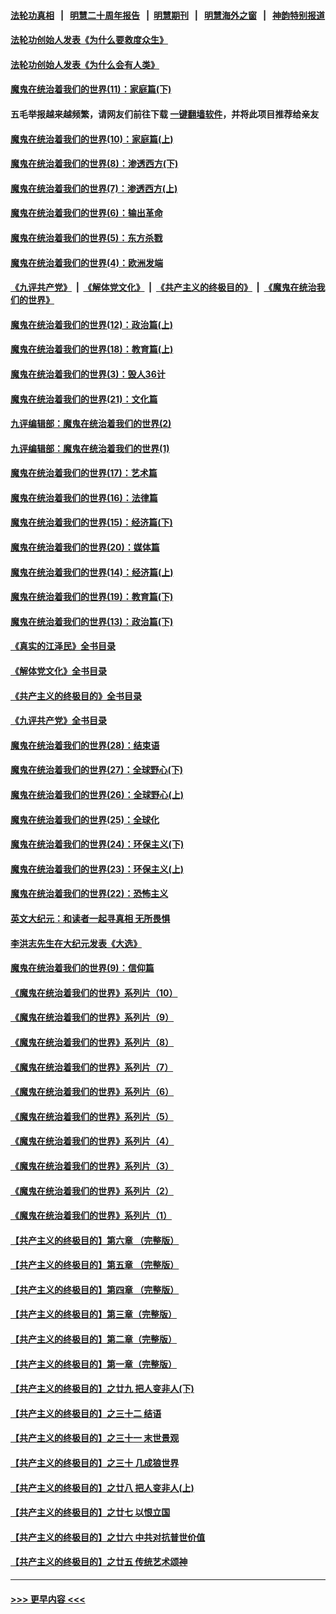#### [法轮功真相](https://github.com/gfw-breaker/truth/blob/master/README.md?t=0) &nbsp;&nbsp;|&nbsp;&nbsp; [明慧二十周年报告](https://github.com/gfw-breaker/mh-reports/blob/master/README.md?t=0) &nbsp;&nbsp;|&nbsp;&nbsp;[明慧期刊](https://github.com/gfw-breaker/mh-qikan) &nbsp;&nbsp;|&nbsp;&nbsp; [明慧海外之窗](https://github.com/gfw-breaker/mh-news/blob/master/README.md?t=0) &nbsp;&nbsp;|&nbsp;&nbsp; [神韵特别报道](https://github.com/gfw-breaker/mh-news/blob/master/shenyun.md?t=0)
#### [法轮功创始人发表《为什么要救度众生》](../pages/nsc422/n13975246.md?t=07010343) 
#### [法轮功创始人发表《为什么会有人类》](../pages/nsc422/n13912117.md?t=07010343) 
#### [魔鬼在统治着我们的世界(11)：家庭篇(下)](../pages/nsc422/n10440961.md?t=07010343) 
#### 五毛举报越来越频繁，请网友们前往下载 [一键翻墙软件](https://github.com/gfw-breaker/ssr-accounts)，并将此项目推荐给亲友
#### [魔鬼在统治着我们的世界(10)：家庭篇(上)](../pages/nsc422/n10435448.md?t=07010343) 
#### [魔鬼在统治着我们的世界(8)：渗透西方(下)](../pages/nsc422/n10429603.md?t=07010343) 
#### [魔鬼在统治着我们的世界(7)：渗透西方(上)](../pages/nsc422/n10426013.md?t=07010343) 
#### [魔鬼在统治着我们的世界(6)：输出革命](../pages/nsc422/n10421536.md?t=07010343) 
#### [魔鬼在统治着我们的世界(5)：东方杀戮](../pages/nsc422/n10417707.md?t=07010343) 
#### [魔鬼在统治着我们的世界(4)：欧洲发端](../pages/nsc422/n10414890.md?t=07010343) 
#### [《九评共产党》](https://github.com/begood0513/9ping.md/blob/master/README.md) &nbsp;|&nbsp; [《解体党文化》](../../../../jtdwh.md/blob/master/README.md)  &nbsp;|&nbsp; [《共产主义的终极目的》](../../../../gczydzjmd.md/blob/master/README.md) &nbsp;|&nbsp; [《魔鬼在统治我们的世界》](../../../../mgztzwmdsj.md/blob/master/README.md) 
#### [魔鬼在统治着我们的世界(12)：政治篇(上)](../pages/nsc422/n10444576.md?t=07010343) 
#### [魔鬼在统治着我们的世界(18)：教育篇(上)](../pages/nsc422/n10526970.md?t=07010343) 
#### [魔鬼在统治着我们的世界(3)：毁人36计](../pages/nsc422/n10411583.md?t=07010343) 
#### [魔鬼在统治着我们的世界(21)：文化篇](../pages/nsc422/n10597706.md?t=07010343) 
#### [九评编辑部：魔鬼在统治着我们的世界(2)](../pages/nsc422/n10410036.md?t=07010343) 
#### [九评编辑部：魔鬼在统治着我们的世界(1)](../pages/nsc422/n10406825.md?t=07010343) 
#### [魔鬼在统治着我们的世界(17)：艺术篇](../pages/nsc422/n10499093.md?t=07010343) 
#### [魔鬼在统治着我们的世界(16)：法律篇](../pages/nsc422/n10485969.md?t=07010343) 
#### [魔鬼在统治着我们的世界(15)：经济篇(下)](../pages/nsc422/n10469975.md?t=07010343) 
#### [魔鬼在统治着我们的世界(20)：媒体篇](../pages/nsc422/n10586579.md?t=07010343) 
#### [魔鬼在统治着我们的世界(14)：经济篇(上)](../pages/nsc422/n10457370.md?t=07010343) 
#### [魔鬼在统治着我们的世界(19)：教育篇(下)](../pages/nsc422/n10564808.md?t=07010343) 
#### [魔鬼在统治着我们的世界(13)：政治篇(下)](../pages/nsc422/n10448270.md?t=07010343) 
#### [《真实的江泽民》全书目录](../pages/nsc422/n13721399.md?t=07010343) 
#### [《解体党文化》全书目录](../pages/nsc422/n13721157.md?t=07010343) 
#### [《共产主义的终极目的》全书目录](../pages/nsc422/n13721048.md?t=07010343) 
#### [《九评共产党》全书目录](../pages/nsc422/n13708085.md?t=07010343) 
#### [魔鬼在统治着我们的世界(28)：结束语](../pages/nsc422/n10936246.md?t=07010343) 
#### [魔鬼在统治着我们的世界(27)：全球野心(下)](../pages/nsc422/n10928319.md?t=07010343) 
#### [魔鬼在统治着我们的世界(26)：全球野心(上)](../pages/nsc422/n10900318.md?t=07010343) 
#### [魔鬼在统治着我们的世界(25)：全球化](../pages/nsc422/n10788205.md?t=07010343) 
#### [魔鬼在统治着我们的世界(24)：环保主义(下)](../pages/nsc422/n10695307.md?t=07010343) 
#### [魔鬼在统治着我们的世界(23)：环保主义(上)](../pages/nsc422/n10688613.md?t=07010343) 
#### [魔鬼在统治着我们的世界(22)：恐怖主义](../pages/nsc422/n10614727.md?t=07010343) 
#### [英文大纪元：和读者一起寻真相 无所畏惧](../pages/nsc422/n12542027.md?t=07010343) 
#### [李洪志先生在大纪元发表《大选》](../pages/nsc422/n12534746.md?t=07010343) 
#### [魔鬼在统治着我们的世界(9)：信仰篇](../pages/nsc422/n10432159.md?t=07010343) 
#### [《魔鬼在统治着我们的世界》系列片（10）](../pages/nsc422/n12292670.md?t=07010343) 
#### [《魔鬼在统治着我们的世界》系列片（9）](../pages/nsc422/n12290859.md?t=07010343) 
#### [《魔鬼在统治着我们的世界》系列片（8）](../pages/nsc422/n12287445.md?t=07010343) 
#### [《魔鬼在统治着我们的世界》系列片（7）](../pages/nsc422/n12283425.md?t=07010343) 
#### [《魔鬼在统治着我们的世界》系列片（6）](../pages/nsc422/n12282314.md?t=07010343) 
#### [《魔鬼在统治着我们的世界》系列片（5）](../pages/nsc422/n12281419.md?t=07010343) 
#### [《魔鬼在统治着我们的世界》系列片（4）](../pages/nsc422/n12274024.md?t=07010343) 
#### [《魔鬼在统治着我们的世界》系列片（3）](../pages/nsc422/n12271322.md?t=07010343) 
#### [《魔鬼在统治着我们的世界》系列片（2）](../pages/nsc422/n12269049.md?t=07010343) 
#### [《魔鬼在统治着我们的世界》系列片（1）](../pages/nsc422/n12267575.md?t=07010343) 
#### [【共产主义的终极目的】第六章 （完整版）](../pages/nsc422/n11428913.md?t=07010343) 
#### [【共产主义的终极目的】第五章 （完整版）](../pages/nsc422/n11428912.md?t=07010343) 
#### [【共产主义的终极目的】第四章 （完整版）](../pages/nsc422/n11428907.md?t=07010343) 
#### [【共产主义的终极目的】第三章（完整版）](../pages/nsc422/n11428848.md?t=07010343) 
#### [【共产主义的终极目的】第二章（完整版）](../pages/nsc422/n11428831.md?t=07010343) 
#### [【共产主义的终极目的】第一章（完整版）](../pages/nsc422/n11417651.md?t=07010343) 
#### [【共产主义的终极目的】之廿九 把人变非人(下)](../pages/nsc422/n11344140.md?t=07010343) 
#### [【共产主义的终极目的】之三十二 结语](../pages/nsc422/n11360535.md?t=07010343) 
#### [【共产主义的终极目的】之三十一 末世景观](../pages/nsc422/n11351129.md?t=07010343) 
#### [【共产主义的终极目的】之三十 几成狼世界](../pages/nsc422/n11348280.md?t=07010343) 
#### [【共产主义的终极目的】之廿八 把人变非人(上)](../pages/nsc422/n11340492.md?t=07010343) 
#### [【共产主义的终极目的】之廿七 以恨立国](../pages/nsc422/n11336944.md?t=07010343) 
#### [【共产主义的终极目的】之廿六 中共对抗普世价值](../pages/nsc422/n11324785.md?t=07010343) 
#### [【共产主义的终极目的】之廿五 传统艺术颂神](../pages/nsc422/n11296396.md?t=07010343) 

----
#### [ >>> 更早内容 <<< ](../indexes/nsc422-earlier.md)
